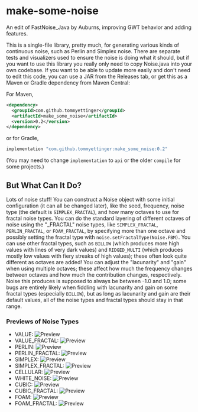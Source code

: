 # make-some-noise
An edit of FastNoise_Java by Auburns, improving GWT behavior and adding features.

This is a single-file library, pretty much, for generating various kinds of continuous noise,
such as Perlin and Simplex noise. There are separate tests and visualizers used to ensure
the noise is doing what it should, but if you want to use this library you really only need
to copy Noise.java into your own codebase. If you want to be able to update more easily and
don't need to edit this code, you can use a JAR from the Releases tab, or get this as a Maven
or Gradle dependency from Maven Central:

For Maven,

```xml
<dependency>
  <groupId>com.github.tommyettinger</groupId>
  <artifactId>make_some_noise</artifactId>
  <version>0.2</version>
</dependency>
```

or for Gradle,

```groovy
implementation "com.github.tommyettinger:make_some_noise:0.2"
```
(You may need to change `implementation` to `api` or the older `compile` for some projects.)

## But What Can It Do?

Lots of noise stuff! You can construct a Noise object with some initial configuration (it
can all be changed later), like the seed, frequency, noise type (the default is
`SIMPLEX_FRACTAL`), and how many octaves to use for fractal noise types.
You can do the standard layering of different octaves of noise using the "_FRACTAL" noise
types, like `SIMPLEX_FRACTAL`, `PERLIN_FRACTAL`, or `FOAM_FRACTAL`, by specifying more than
one octave and possibly setting the fractal type with `noise.setFractalType(Noise.FBM)`.
You can use other fractal types, such as `BILLOW` (which produces more high values with
lines of very dark values) and `RIDGED_MULTI` (which produces mostly low values with fiery
streaks of high values); these often look quite different as octaves are added! You can
adjust the "lacunarity" and "gain" when using multiple octaves; these affect how much the
frequency changes between octaves and how much the contribution changes, respectively. Noise
this produces is supposed to always be between -1.0 and 1.0; some bugs are entirely likely
when fiddling with lacunarity and gain on some fractal types (especially `BILLOW`), but as
long as lacunarity and gain are their default values, all of the noise types and fractal
types should stay in that range.

### Previews of Noise Types

- VALUE: ![Preview](https://i.imgur.com/At1Hgm5.png)
- VALUE_FRACTAL: ![Preview](https://i.imgur.com/2b0qBrS.png)
- PERLIN: ![Preview](https://i.imgur.com/z9461l1.png)
- PERLIN_FRACTAL: ![Preview](https://i.imgur.com/DPItxKc.png)
- SIMPLEX: ![Preview](https://i.imgur.com/9S7RrYP.png)
- SIMPLEX_FRACTAL: ![Preview](https://i.imgur.com/m73kktY.png)
- CELLULAR: ![Preview](https://i.imgur.com/Nu23Nf5.png)
- WHITE_NOISE: ![Preview](https://i.imgur.com/Sv7uJYW.png)
- CUBIC: ![Preview](https://i.imgur.com/XpLZiiL.png)
- CUBIC_FRACTAL: ![Preview](https://i.imgur.com/7i9C8ah.png)
- FOAM: ![Preview](https://i.imgur.com/L5iCStQ.png)
- FOAM_FRACTAL: ![Preview](https://i.imgur.com/mCuEiAD.png)
